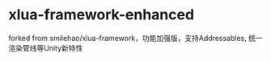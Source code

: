 # xlua-framework-enhanced
forked from smilehao/xlua-framework，功能加强版，支持Addressables, 统一渲染管线等Unity新特性
